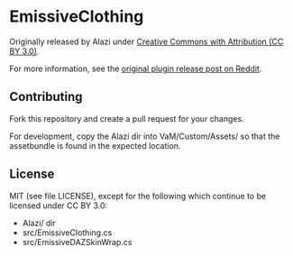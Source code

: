 # EmissiveClothing

Originally released by Alazi under [Creative Commons with Attribution (CC BY 3.0)](https://github.com/alazi/CUAController/releases).

For more information, see the [original plugin release post on Reddit](https://www.reddit.com/r/VAMscenes/comments/djibtu/).

## Contributing

Fork this repository and create a pull request for your changes.

For development, copy the Alazi dir into VaM/Custom/Assets/ so that the assetbundle is found in the expected location.

## License

MIT (see file LICENSE), except for the following which continue to be licensed under CC BY 3.0:
- Alazi/ dir
- src/EmissiveClothing.cs
- src/EmissiveDAZSkinWrap.cs
